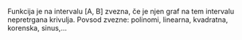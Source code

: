 Funkcija je na intervalu \[A, B] zvezna, če je njen graf na tem intervalu nepretrgana krivulja.
	Povsod zvezne: polinomi, linearna, kvadratna, korenska, sinus,...